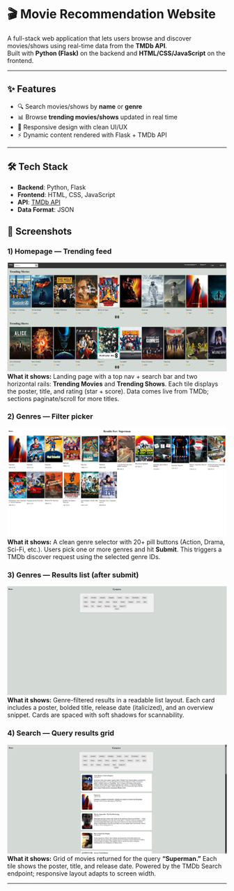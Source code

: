 # 🎬 Movie Recommendation Website

A full-stack web application that lets users browse and discover movies/shows using real-time data from the **TMDb API**.  
Built with **Python (Flask)** on the backend and **HTML/CSS/JavaScript** on the frontend.  

---

## ✨ Features
- 🔍 Search movies/shows by **name** or **genre**  
- 📊 Browse **trending movies/shows** updated in real time  
- 🎨 Responsive design with clean UI/UX  
- ⚡ Dynamic content rendered with Flask + TMDb API  

---

## 🛠️ Tech Stack
- **Backend**: Python, Flask  
- **Frontend**: HTML, CSS, JavaScript  
- **API**: [TMDb API](https://www.themoviedb.org/documentation/api)  
- **Data Format**: JSON  

## 📸 Screenshots

### 1) Homepage — Trending feed
![Homepage](../movie-homepage.png)
**What it shows:** Landing page with a top nav + search bar and two horizontal rails:
**Trending Movies** and **Trending Shows**. Each tile displays the poster, title, and
rating (star + score). Data comes live from TMDb; sections paginate/scroll for more titles.

### 2) Genres — Filter picker
![Genres picker](../movie-screenshot2.png)
**What it shows:** A clean genre selector with 20+ pill buttons (Action, Drama, Sci-Fi, etc.).
Users pick one or more genres and hit **Submit**. This triggers a TMDb discover request using
the selected genre IDs.

### 3) Genres — Results list (after submit)
![Genres results](../movie-screenshot3.png)
**What it shows:** Genre-filtered results in a readable list layout. Each card includes a poster,
bolded title, release date (italicized), and an overview snippet. Cards are spaced with soft
shadows for scannability.

### 4) Search — Query results grid
![Search results](../movie-screenshot4.png)
**What it shows:** Grid of movies returned for the query **“Superman.”** Each tile shows the
poster, title, and release date. Powered by the TMDb Search endpoint; responsive layout adapts
to screen width.

---

